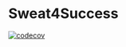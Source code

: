 # Sweat4Success
[![codecov](https://codecov.io/gh/ThSilv3r/Sweat4Success/branch/master/graph/badge.svg?token=K1TFZXU1VR)](https://codecov.io/gh/ThSilv3r/Sweat4Success)
